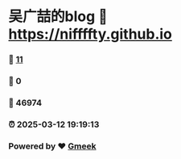 # 吴广喆的blog :link: https://niffffty.github.io 
### :page_facing_up: [11](https://niffffty.github.io/tag.html) 
### :speech_balloon: 0 
### :hibiscus: 46974 
### :alarm_clock: 2025-03-12 19:19:13 
### Powered by :heart: [Gmeek](https://github.com/Meekdai/Gmeek)
